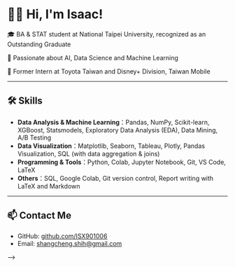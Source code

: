 # 🙋‍♂️ Hi, I'm Isaac!  
🎓 BA & STAT student at National Taipei University, recognized as an Outstanding Graduate 

🧠 Passionate about AI, Data Science and Machine Learning    

💼 Former Intern at Toyota Taiwan and Disney+ Division, Taiwan Mobile

---

## 🛠️ Skills

* **Data Analysis & Machine Learning**：Pandas, NumPy, Scikit-learn, XGBoost, Statsmodels, Exploratory Data Analysis (EDA), Data Mining, A/B Testing
* **Data Visualization**：Matplotlib, Seaborn, Tableau, Plotly, Pandas Visualization, SQL (with data aggregation & joins)
* **Programming & Tools**：Python, Colab, Jupyter Notebook, Git, VS Code, LaTeX
* **Others**：SQL, Google Colab, Git version control, Report writing with LaTeX and Markdown

---

## 📫 Contact Me

- GitHub: [github.com/ISX901006](https://github.com/ISX901006)
- Email: shangcheng.shih@gmail.com

-->
